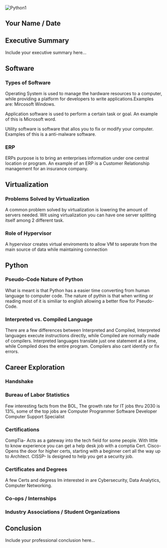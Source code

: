 ![Python1](https://user-images.githubusercontent.com/55675795/137567004-bd0d158e-d1bf-4b94-8f97-b096bdef772d.png)
## Your Name / Date

## Executive Summary 
Include your executive summary here...

## Software
### Types of Software
Operating System is used to manage the hardware resources to a computer, while providing a platform for developers to write applications.Examples are: Mircosoft Windows.

Application software is used to perform a certain task or goal. An example of this is Microsoft word.

Utility software is software that allos you to fix or modify your computer. Examples of this is a anti-malware software.
### ERP
ERPs purpose is to bring an enterprises information under one central location or program. An example of an ERP is a Customer Relationship management for an insurance company.

## Virtualization
### Problems Solved by Virtualization
A common problem solved by virtualization is lowering the amount of servers needed. Wit using virtualization you can have one server splitting itself among 2 different task.
### Role of Hypervisor
A hypervisor creates virtual enviroments to allow VM to seperate from the main source of data while maintaining connection

## Python
### Pseudo-Code Nature of Python
What is meant is that Python has a easier time converting from human language to computer code. The nature of pythin is that when writing or reading most of it is similiar to english allowing a better flow for Pseudo-Code.
### Interpreted vs. Compiled Language
There are a few differences between Interpreted and Compiled, Interpreted languages execute instructions directly, while Compiled are normally made of compilers.
Interpreted languages translate just one statement at a time, while Compiled does the entire program. Compilers also cant identify or fix errors.

## Career Exploration
### Handshake
### Bureau of Labor Statistics
Few interesting facts from the BOL, The growth rate for IT jobs thru 2030 is 13%, some of the top jobs are
Computer Programmer
Software Developer
Computer Support Specialist
### Certifications
CompTia- Acts as a gateway into the tech field for some people. With little to know experience you can get a help desk job with a comptia Cert.
Cisco- Opens the door for higher certs, starting with a beginner cert all the way up to Architect.
CISSP- Is designed to help you get a security job.
### Certificates and Degrees
A few Certs and degress Im interested in are Cybersecurity, Data Analytics, Computer Networking.
### Co-ops / Internships
### Industry Associations / Student Organizations

## Conclusion

Include your professional conclusion here...
